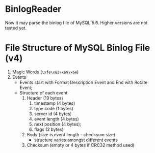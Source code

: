 # BinlogReader

Now it may parse the binlog file of MySQL 5.6.
Higher versions are not tested yet.

# File Structure of MySQL Binlog File (v4)

1. Magic Words  (`\xfe\x62\x69\x6e`)
2. Events
    * Events start with Format Description Event and End with Rotate Event;
    * Structure of each event
        1. Header (19 bytes)
            1. timestamp (4 bytes)
            2. type code (1 bytes)
            3. server id (4 bytes)
            4. event length (4 bytes)
            5. next position (4 bytes);
            6. flags (2 bytes)
        2. Body (size is event length - checksum size)
            * structure varies amongst different events
        3. Checksum (empty or 4 bytes if CRC32 method used)